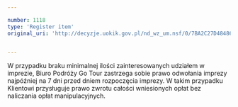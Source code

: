 ```yaml
---

number: 1118
type: 'Register item'
original_uri: 'http://decyzje.uokik.gov.pl/nd_wz_um.nsf/0/7BA2C27D4848637EC12572DD0032980A?OpenDocument'


---
```


W przypadku braku minimalnej ilości zainteresowanych udziałem w imprezie, Biuro Podróży Go Tour zastrzega sobie prawo odwołania imprezy najpóźniej na 7 dni przed dniem rozpoczęcia imprezy. W takim przypadku Klientowi przysługuje prawo zwrotu całości wniesionych opłat bez naliczania opłat manipulacyjnych.
